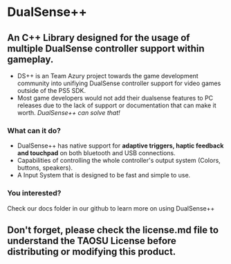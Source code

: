 # DualSense++
## An C++ Library designed for the usage of multiple DualSense controller support within gameplay.
- DS++ is an Team Azury project towards the game development community into unifiying DualSense controller support for video games outside of the PS5 SDK.
- Most game developers would not add their dualsense features to PC releases due to the lack of support or documentation that can make it worth. *DualSense++ can solve that!*

### What can it do?
* DualSense++ has native support for **adaptive triggers, haptic feedback and touchpad** on both bluetooth and USB connections. 
* Capabilities of controlling the whole controller's output system (Colors, buttons, speakers).
* A Input System that is designed to be fast and simple to use.

### You interested?
Check our docs folder in our github to learn more on using DualSense++

## Don't forget, please check the license.md file to understand the TAOSU License before distributing or modifying this product.